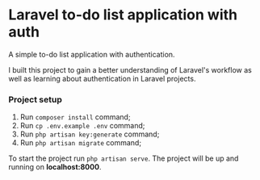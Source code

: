 # Laravel to-do list application with auth

A simple to-do list application with authentication.

I built this project to gain a better understanding of Laravel's workflow as well as learning about authentication in Laravel projects.

### Project setup

1. Run `composer install` command;
2. Run `cp .env.example .env` command;
3. Run `php artisan key:generate` command;
4. Run `php artisan migrate` command;

To start the project run `php artisan serve`. The project will be up and running on **localhost:8000**.
